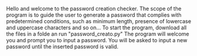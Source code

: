 Hello and welcome to the password creation checker.
The scope of the program is to guide the user to generate a password that complies with predetermined conditions, such as minimum length, presence of lowercase and uppercase characters and so on...
To start the program, download all the files in a folde an run "password_creato.py"
The program will welcome you and prompt you to input a password.
You will be asked to input a new password until the inserted password is valid.
